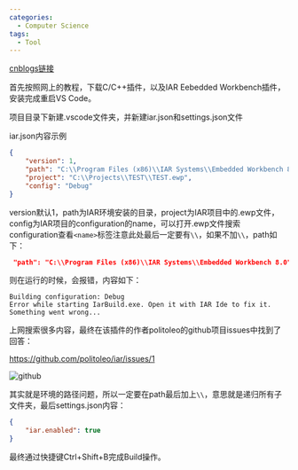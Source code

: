 ```yaml
---
categories:
  - Computer Science
tags:
  - Tool
---
```


[cnblogs链接](https://www.cnblogs.com/linkchen/p/13366742.html)

首先按照网上的教程，下载C/C++插件，以及IAR Eebedded Workbench插件，安装完成重启VS Code。

项目目录下新建.vscode文件夹，并新建iar.json和settings.json文件

iar.json内容示例

```json
{
    "version": 1,
    "path": "C:\\Program Files (x86)\\IAR Systems\\Embedded Workbench 8.0\\",
    "project": "C:\\Projects\\TEST\\TEST.ewp",
    "config": "Debug"
}
```

version默认1，path为IAR环境安装的目录，project为IAR项目中的.ewp文件，config为IAR项目的configuration的name，可以打开.ewp文件搜索configuration查看```<name>```标签注意此处最后一定要有```\\```，如果不加```\\```，path如下：

```json
 "path": "C:\\Program Files (x86)\\IAR Systems\\Embedded Workbench 8.0"
```

则在运行的时候，会报错，内容如下：

```
Building configuration: Debug
Error while starting IarBuild.exe. Open it with IAR Ide to fix it.
Something went wrong...
```

上网搜索很多内容，最终在该插件的作者politoleo的github项目issues中找到了回答：

https://github.com/politoleo/iar/issues/1

<img referrerPolicy="no-referrer" src="https://img2020.cnblogs.com/blog/1560524/202007/1560524-20200723154656480-364570565.jpg" alt="github">

其实就是环境的路径问题，所以一定要在path最后加上```\\```，意思就是递归所有子文件夹，最后settings.json内容：

```json
{
    "iar.enabled": true
}
```

最终通过快捷键Ctrl+Shift+B完成Build操作。
